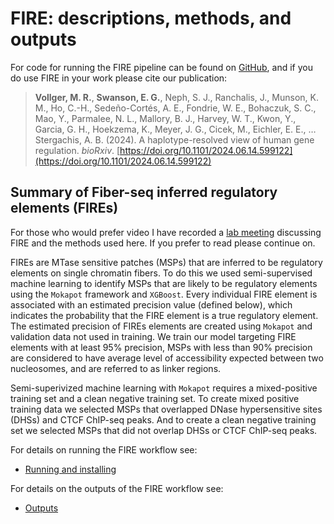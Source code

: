 # FIRE: descriptions, methods, and outputs

For code for running the FIRE pipeline can be found on [GitHub](https://github.com/fiberseq/FIRE), and if you do use FIRE in your work please cite our publication:

> **Vollger, M. R.**, **Swanson, E. G.**, Neph, S. J., Ranchalis, J., Munson, K. M., Ho, C.-H., Sedeño-Cortés, A. E., Fondrie, W. E., Bohaczuk, S. C., Mao, Y., Parmalee, N. L., Mallory, B. J., Harvey, W. T., Kwon, Y., Garcia, G. H., Hoekzema, K., Meyer, J. G., Cicek, M., Eichler, E. E., … Stergachis, A. B. (2024). A haplotype-resolved view of human gene regulation. _bioRxiv_. [https://doi.org/10.1101/2024.06.14.599122](https://doi.org/10.1101/2024.06.14.599122)

## Summary of Fiber-seq inferred regulatory elements (FIREs)

For those who would prefer video I have recorded a [lab meeting](https://youtu.be/RiZrMltAiWM?si=sSo64goaNQxgyfcc) discussing FIRE and the methods used here. If you prefer to read please continue on.

FIREs are MTase sensitive patches (MSPs) that are inferred to be regulatory elements on single chromatin fibers. To do this we used semi-supervised machine learning to identify MSPs that are likely to be regulatory elements using the `Mokapot` framework and `XGBoost`. Every individual FIRE element is associated with an estimated precision value (defined below), which indicates the probability that the FIRE element is a true regulatory element. The estimated precision of FIREs elements are created using `Mokapot` and validation data not used in training. We train our model targeting FIRE elements with at least 95% precision, MSPs with less than 90% precision are considered to have average level of accessibility expected between two nucleosomes, and are referred to as linker regions.

Semi-superivized machine learning with `Mokapot` requires a mixed-positive training set and a clean negative training set. To create mixed positive training data we selected MSPs that overlapped DNase hypersensitive sites (DHSs) and CTCF ChIP-seq peaks. And to create a clean negative training set we selected MSPs that did not overlap DHSs or CTCF ChIP-seq peaks.

For details on running the FIRE workflow see:

- [Running and installing](run.md)

For details on the outputs of the FIRE workflow see:

- [Outputs](outputs.md)
